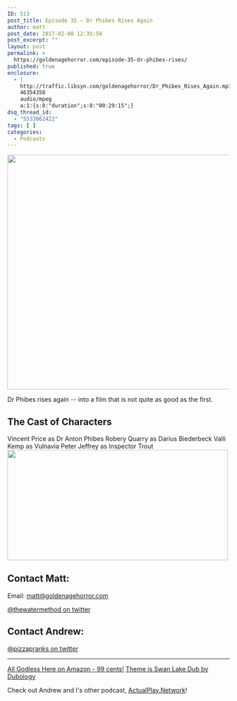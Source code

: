 ```yaml
---
ID: 513
post_title: Episode 35 – Dr Phibes Rises Again
author: matt
post_date: 2017-02-08 12:35:50
post_excerpt: ""
layout: post
permalink: >
  https://goldenagehorror.com/episode-35-dr-phibes-rises/
published: true
enclosure:
  - |
    http://traffic.libsyn.com/goldenagehorror/Dr_Phibes_Rises_Again.mp3
    46354358
    audio/mpeg
    a:1:{s:8:"duration";s:8:"00:29:15";}
dsq_thread_id:
  - "5533862422"
tags: [ ]
categories:
  - Podcasts
---
```

<img class="aligncenter size-large wp-image-515" src="http://goldenagehorror.com/wp-content/uploads/2017/02/again1-1-1024x806.jpg" alt="" width="676" height="532" />

Dr Phibes rises again -- into a film that is not quite as good as the first.
<!--more-->
<h2>The Cast of Characters</h2>
Vincent Price as Dr Anton Phibes
Robery Quarry as Darius Biederbeck
Valli Kemp as Vulnavia
Peter Jeffrey as Inspector Trout

<img src="http://goldenagehorror.com/wp-content/uploads/2017/02/phibesrises2.jpg" alt="" width="500" height="250" class="aligncenter size-full wp-image-516" />

<h2>Contact Matt:</h2>
Email: <a href="mailto:matt@goldenagehorror.com">matt@goldenagehorror.com</a>

<a href="https://twitter.com/thewatermethod">@thewatermethod on twitter</a>
<h2>Contact Andrew:</h2>
<a href="https://twitter.com/pizzapranks">@pizzapranks on twitter</a>

<hr />

<a href="http://amzn.to/2bda082">All Godless Here on Amazon - 99 cents!</a>
<a href="https://soundcloud.com/dubology-2/du-swan-lake-dub">Theme is Swan Lake Dub by Dubology</a>

Check out Andrew and I's other podcast, <a href="https://actualplay.network">ActualPlay.Network</a>!